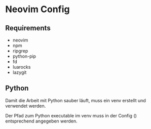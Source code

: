 # Neovim Config

## Requirements

- neovim
- npm
- ripgrep
- python-pip
- fd
- luarocks
- lazygit


## Python

Damit die Arbeit mit Python sauber läuft, muss ein venv erstellt und verwendet werden.

Der Pfad zum Python executable im venv muss in der Config () entsprechend angegeben werden.

